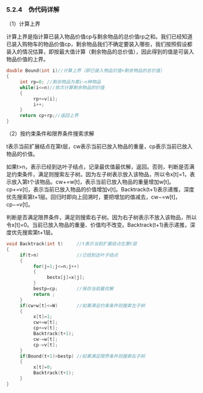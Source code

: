 ### 5.2.4　伪代码详解

（1）计算上界

计算上界是指计算已装入物品价值cp与剩余物品的总价值rp之和。我们已经知道已装入购物车的物品价值cp，剩余物品我们不确定要装入哪些，我们按照假设都装入的情况估算，即按最大值计算（剩余物品的总价值），因此得到的值是可装入物品价值的上界。

```c
double Bound(int i)//计算上界（即已装入物品价值+剩余物品的总价值）
{
     int rp=0; //剩余物品为第i~n种物品
     while(i<=n)//依次计算剩余物品的价值
     {
          rp+=v[i];
          i++;
     }
     return cp+rp;//返回上界
}
```

（2）按约束条件和限界条件搜索求解

t表示当前扩展结点在第t层，cw表示当前已放入物品的重量，cp表示当前已放入物品的价值。

如果t>n，表示已经到达叶子结点，记录最优值最优解，返回。否则，判断是否满足约束条件，满足则搜索左子树。因为左子树表示放入该物品，所以令x[t]=1，表示放入第t个该物品。cw+=w[t]，表示当前已放入物品的重量增加w[t]。cp+=v[t]，表示当前已放入物品的价值增加v[t]。Backtrack(t+1)表示递推，深度优先搜索第t+1层。回归时即向上回溯时，要把增加的值减去，cw−=w[t]，cp−=v[t]。

判断是否满足限界条件，满足则搜索右子树。因为右子树表示不放入该物品，所以令x[t]=0。当前已放入物品的重量、价值均不改变。Backtrack(t+1)表示递推，深度优先搜索第t+1层。

```c
void Backtrack(int t)     //t表示当前扩展结点在第t层
{
     if(t>n)              //已经到达叶子结点
     {
          for(j=1;j<=n;j++)
          {
               bestx[j]=x[j];
          }
          bestp=cp;       //保存当前最优解
          return ;
     }
     if(cw+w[t]<=W)       //如果满足约束条件则搜索左子树
     {
          x[t]=1;
          cw+=w[t];
          cp+=v[t];
          Backtrack(t+1);
          cw-=w[t];
          cp-=v[t];
     }
     if(Bound(t+1)>bestp) //如果满足限界条件则搜索右子树
     {
          x[t]=0;
          Backtrack(t+1);
     }
}
```

